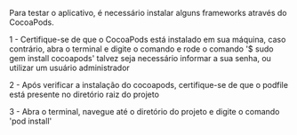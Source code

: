 Para testar o aplicativo, é necessário instalar alguns frameworks através do CocoaPods.

1   - Certifique-se de que o CocoaPods está instalado em sua máquina, caso contrário, 
        abra o terminal e digite o comando e rode o comando '$ sudo gem install cocoapods'
        talvez seja necessário informar a sua senha, ou utilizar um usuário administrador
        
2   - Após verificar a instalação do cocoapods, certifique-se de que o podfile está presente no diretório raiz do projeto

3   - Abra o terminal, navegue até o diretório do projeto e digite o comando 'pod install'
